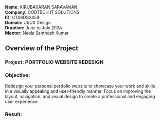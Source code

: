 **Name:** KIRUBAKARAN SARAVANAN  
**Company:** CODTECH IT SOLUTIONS  
**ID:** CT08DS2459  
**Domain:** UI/UX Design  
**Duration:** June to July 2024  
**Mentor:** Neela Santhosh Kumar   

## Overview of the Project

### Project: PORTFOLIO WEBSITE REDESIGN

### Objective:
Redesign your personal portfolio website to showcase your work and skills in a visually appealing and user-friendly manner. Focus on improving the layout, navigation, and visual design to create a professional and engaging user experience.

### Result:
